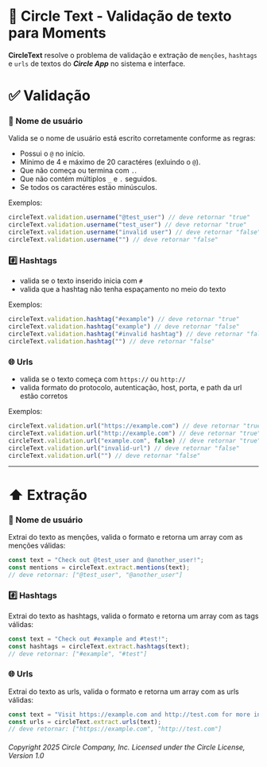 # 📝 Circle Text - Validação de texto para Moments

**CircleText** resolve o problema de validação e extração de `menções`, `hashtags` e `urls` de textos do ***Circle App*** no sistema e interface.

# ✅ Validação

### 👤 Nome de usuário
Valida se o nome de usuário está escrito corretamente conforme as regras:
- Possui o `@` no início.
- Mínimo de 4 e máximo de 20 caractéres (exluindo o `@`).
- Que não começa ou termina com `.`.
- Que não contém múltiplos `_` e `.` seguidos.
- Se todos os caractéres estão minúsculos.

Exemplos:
```js
circleText.validation.username("@test_user") // deve retornar "true"
circleText.validation.username("test_user") // deve retornar "true"
circleText.validation.username("invalid user") // deve retornar "false"
circleText.validation.username("") // deve retornar "false"
```

### #️⃣ Hashtags
- valida se o texto inserido inicia com `#`
- valida que a hashtag não tenha espaçamento no meio do texto

Exemplos:
```js
circleText.validation.hashtag("#example") // deve retornar "true"
circleText.validation.hashtag("example") // deve retornar "false"
circleText.validation.hashtag("#invalid hashtag") // deve retornar "false"
circleText.validation.hashtag("") // deve retornar "false"
```

### 🌐 Urls
- valida se o texto começa com `https://` ou `http://`
- valida formato do protocolo, autenticação, host, porta, e path da url estão corretos

Exemplos:
```js
circleText.validation.url("https://example.com") // deve retornar "true"
circleText.validation.url("http://example.com") // deve retornar "true"
circleText.validation.url("example.com", false) // deve retornar "true"
circleText.validation.url("invalid-url") // deve retornar "false"
circleText.validation.url("") // deve retornar "false"
```
-----

# ⬆️ Extração
### 👤 Nome de usuário
Extrai do texto as menções, valida o formato e retorna um array com as menções válidas:
```js
const text = "Check out @test_user and @another_user!";
const mentions = circleText.extract.mentions(text);
// deve retornar: ["@test_user", "@another_user"]
```
### #️⃣ Hashtags
Extrai do texto as hashtags, valida o formato e retorna um array com as tags válidas:
```js
const text = "Check out #example and #test!";
const hashtags = circleText.extract.hashtags(text);
// deve retornar: ["#example", "#test"]
```

### 🌐 Urls
Extrai do texto as urls, valida o formato e retorna um array com as urls válidas:
```js
const text = "Visit https://example.com and http://test.com for more info.";
const urls = circleText.extract.urls(text);
// deve retornar: ["https://example.com", "http://test.com"]
```

###### Copyright 2025 Circle Company, Inc. Licensed under the Circle License, Version 1.0